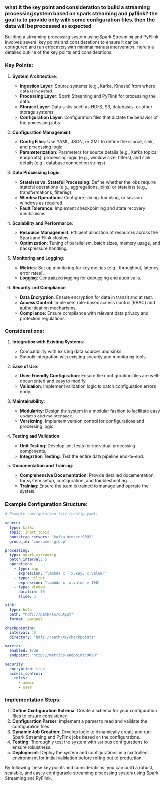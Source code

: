 ### what it the key point and consideration to build a streaming processing system based on spark streaming and pyflink? the goal is to provide only with some configuration files, then the data will be processed as expected

Building a streaming processing system using Spark Streaming and PyFlink involves several key points and considerations to ensure it can be configured and run effectively with minimal manual intervention. Here's a detailed outline of the key points and considerations:

### Key Points:

1. **System Architecture**:
   - **Ingestion Layer**: Source systems (e.g., Kafka, Kinesis) from where data is ingested.
   - **Processing Layer**: Spark Streaming and PyFlink for processing the data.
   - **Storage Layer**: Data sinks such as HDFS, S3, databases, or other storage systems.
   - **Configuration Layer**: Configuration files that dictate the behavior of the processing jobs.

2. **Configuration Management**:
   - **Config Files**: Use YAML, JSON, or XML to define the source, sink, and processing logic.
   - **Parameterization**: Parameters for source details (e.g., Kafka topics, endpoints), processing logic (e.g., window size, filters), and sink details (e.g., database connection strings).

3. **Data Processing Logic**:
   - **Stateless vs. Stateful Processing**: Define whether the jobs require stateful operations (e.g., aggregations, joins) or stateless (e.g., transformations, filtering).
   - **Window Operations**: Configure sliding, tumbling, or session windows as required.
   - **Fault Tolerance**: Implement checkpointing and state recovery mechanisms.

4. **Scalability and Performance**:
   - **Resource Management**: Efficient allocation of resources across the Spark and Flink clusters.
   - **Optimization**: Tuning of parallelism, batch sizes, memory usage, and backpressure handling.

5. **Monitoring and Logging**:
   - **Metrics**: Set up monitoring for key metrics (e.g., throughput, latency, error rates).
   - **Logging**: Centralized logging for debugging and audit trails.

6. **Security and Compliance**:
   - **Data Encryption**: Ensure encryption for data in transit and at rest.
   - **Access Control**: Implement role-based access control (RBAC) and authentication mechanisms.
   - **Compliance**: Ensure compliance with relevant data privacy and protection regulations.

### Considerations:

1. **Integration with Existing Systems**:
   - Compatibility with existing data sources and sinks.
   - Smooth integration with existing security and monitoring tools.

2. **Ease of Use**:
   - **User-Friendly Configuration**: Ensure the configuration files are well-documented and easy to modify.
   - **Validation**: Implement validation logic to catch configuration errors early.

3. **Maintainability**:
   - **Modularity**: Design the system in a modular fashion to facilitate easy updates and maintenance.
   - **Versioning**: Implement version control for configurations and processing logic.

4. **Testing and Validation**:
   - **Unit Testing**: Develop unit tests for individual processing components.
   - **Integration Testing**: Test the entire data pipeline end-to-end.

5. **Documentation and Training**:
   - **Comprehensive Documentation**: Provide detailed documentation for system setup, configuration, and troubleshooting.
   - **Training**: Ensure the team is trained to manage and operate the system.

### Example Configuration Structure:

```yaml
# Example configuration file (config.yaml)

source:
  type: kafka
  topic: input_topic
  bootstrap_servers: "kafka-broker:9092"
  group_id: "consumer-group"

processing:
  type: spark_streaming
  batch_interval: 5
  operations:
    - type: map
      expression: "lambda x: (x.key, x.value)"
    - type: filter
      expression: "lambda x: x.value > 100"
    - type: window
      duration: 10
      slide: 5

sink:
  type: hdfs
  path: "hdfs://path/to/output"
  format: parquet

checkpointing:
  interval: 10
  directory: "hdfs://path/to/checkpoints"

metrics:
  enabled: true
  endpoint: "http://metrics-endpoint:9090"

security:
  encryption: true
  access_control:
    roles:
      - admin
      - user
```

### Implementation Steps:

1. **Define Configuration Schema**: Create a schema for your configuration files to ensure consistency.
2. **Configuration Parser**: Implement a parser to read and validate the configuration files.
3. **Dynamic Job Creation**: Develop logic to dynamically create and run Spark Streaming and PyFlink jobs based on the configurations.
4. **Testing**: Thoroughly test the system with various configurations to ensure robustness.
5. **Deployment**: Deploy the system and configurations in a controlled environment for initial validation before rolling out to production.

By following these key points and considerations, you can build a robust, scalable, and easily configurable streaming processing system using Spark Streaming and PyFlink.